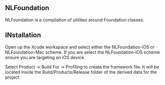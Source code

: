 NLFoundation
------------
NLFoundation is a compilation of utilities around Foundation classes.

INstallation
------------
Open up the Xcode workspace and select either the NLFoundation-iOS or NLFoundation-Mac scheme. If you are select the NLFoundation-iOS scheme ensure you are targeting an iOS device.

Select Product -> Build For -> Profiling to create the framework file. It will be located inside the Build/Products/Release folder of the derived data for the project.
